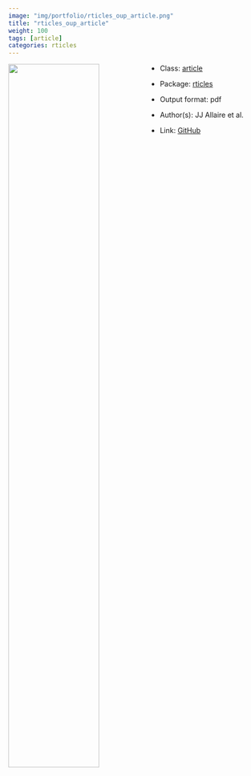 ```yaml
---
image: "img/portfolio/rticles_oup_article.png"
title: "rticles_oup_article"
weight: 100
tags: [article]
categories: rticles
---
```




<!--more-->

<p><a href="../../img/portfolio/rticles_oup_article.png"><img class = "jf-image-shadow" src="../../img/portfolio/rticles_oup_article.png" style="display: block; margin: auto;" width="60%"  align="left"></a></p>

- Class: [article](../../tags/article)
- Package: [rticles](rticles)
- Output format: pdf

- Author(s): JJ Allaire et al.
- Link: [GitHub](https://github.com/rstudio/rticles)


